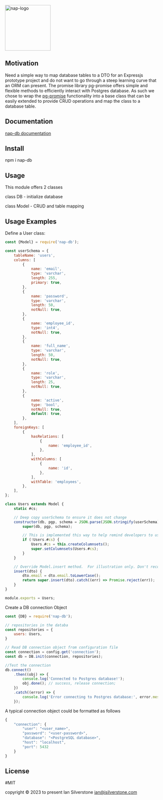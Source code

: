  <div style="display: flex; justify-content: left;">
<img width="150" alt="nap-logo" src=https://github.com/silverstone-i/nap-db/commit/9a8b19e040fe8f0ee8036f09b9d50a31a0749a8d>
</div>


## Motivation

Need a simple way to map database tables to a DTO for an Expressjs prototype project and do not want to go through a steep learning curve that an ORM can present. The promise library pg-promise offers simple and flexible methods to efficiently interact with Postgres database.  As such we chose to wrap the [pg-promise](https://vitaly-t.github.io/pg-promise/) functionality into a base class that can be easily extended to provide CRUD operations and map the class to a database table.

## Documentation

[nap-db documentation](https://silverstone-i.github.io/nap-db/)

## Install

npm i nap-db

## Usage

This module offers 2 classes

class DB - initialize database

class Model - CRUD and table mapping

## Usage Examples

Define a User class:

```javascript
const {Model} = require('nap-db');

const userSchema = {
    tableName: 'users',
    columns: [
        {
            name: 'email',
            type: 'varchar',
            length: 255,
            primary: true,
        },
        {
            name: 'password',
            type: 'varchar',
            length: 50,
            notNull: true,
        },
        {
            name: 'employee_id',
            type: 'int4',
            notNull: true,
        },
        {
            name: 'full_name',
            type: 'varchar',
            length: 50,
            notNull: true,
        },
        {
            name: 'role',
            type: 'varchar',
            length: 25,
            notNull: true,
        },
        {
            name: 'active',
            type: 'bool',
            notNull: true,
            default: true,
        },
    ],
    foreignKeys: [
        {
            hasRelations: [
                {
                    name: 'employee_id',
                },
            ],
            withColumns: [
                {
                    name: 'id',
                },
            ],
            withTable: 'employees',
        },
    ],
};

class Users extends Model {
    static #cs;

    // Deep copy userSchema to ensure it does not change
    constructor(db, pgp, schema = JSON.parse(JSON.stringify(userSchema))) {
        super(db, pgp, schema);

        // This is implemented this way to help remind developers to use a static variable
        if (!Users.#cs) {
            Users.#cs = this.createColumnsets();
            super.setColumnsets(Users.#cs);
        }
    }

    // Override Model.insert method.  For illustration only. Don't recommend doing validation here!!
    insert(dto) {
        dto.email = dto.email.toLowerCase();
        return super.insert(dto).catch((err) => Promise.reject(err));
    }
}

module.exports = Users;
```

Create a DB connection Object

```javascript
const {DB} = require('nap-db');

// repositories in the databa
const repositories = {
    users: Users,
}

// Read DB connection object from configuration file
const connection = config.get('connection');
const db = DB.init(connection, repositories);

//Test the connection
db.connect()
    .then((obj) => {
        console.log('Connected to Postgres database!');
        obj.done(); // success, release connection;
    })
    .catch((error) => {
        console.log('Error connecting to Postgres database:', error.message);
    });
```
A typical connection object could be formatted as follows

```javascript
{
    "connection": {
        "user": "<user_name>",
        "password": "<user-password>",
        "database": "<PostgreSQL database>",
        "host": "localhost",
        "port": 5432
    }
}
```

## License

#MIT

copyright © 2023 to present Ian Silverstone ian@isilverstone.com
